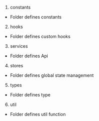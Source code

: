1. constants 
- Folder defines constants

2. hooks 
- Folder defines custom hooks 

3. services 
- Folder defines Api  

4. stores
- Folder defines global state management 

5. types 
- Folder defines type

6. util 
- Folder defines util function
